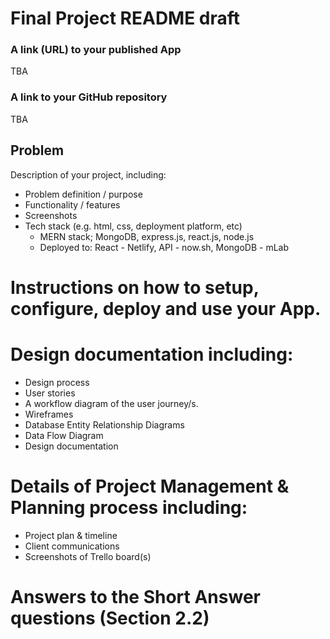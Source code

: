 # Final Project README draft

### A link (URL) to your published App
  TBA
### A link to your GitHub repository
  TBA

## Problem

  Description of your project, including:

- Problem definition / purpose
- Functionality / features
- Screenshots
- Tech stack (e.g. html, css, deployment platform, etc)
  - MERN stack; MongoDB, express.js, react.js, node.js
  - Deployed to: React - Netlify, API - now.sh, MongoDB - mLab

# Instructions on how to setup, configure, deploy and use your App.


# Design documentation including:

- Design process
- User stories
- A workflow diagram of the user journey/s.
- Wireframes
- Database Entity Relationship Diagrams
- Data Flow Diagram
- Design documentation

# Details of Project Management & Planning process including:

- Project plan & timeline
- Client communications
- Screenshots of Trello board(s)

# Answers to the Short Answer questions (Section 2.2)
